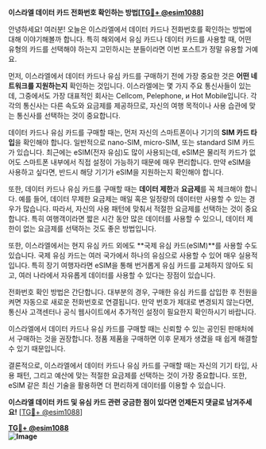 **이스라엘 데이터 카드 전화번호 확인하는 방법[[TG💪+ @esim1088](https://t.me/s/esim1088)]**

안녕하세요! 여러분! 오늘은 이스라엘에서 데이터 카드나 전화번호를 확인하는 방법에 대해 이야기해볼까 합니다. 특히 해외에서 유심 카드나 데이터 카드를 사용할 때, 어떤 유형의 카드를 선택해야 하는지 고민하시는 분들이라면 이번 포스트가 정말 유용할 거예요.

먼저, 이스라엘에서 데이터 카드나 유심 카드를 구매하기 전에 가장 중요한 것은 **어떤 네트워크를 지원하는지** 확인하는 것입니다. 이스라엘에는 몇 가지 주요 통신사들이 있는데, 그중에서도 가장 대표적인 회사는 Cellcom, Pelephone, и Hot Mobile입니다. 각각의 통신사는 다른 속도와 요금제를 제공하므로, 자신의 여행 목적이나 사용 습관에 맞는 통신사를 선택하는 것이 중요합니다.

데이터 카드나 유심 카드를 구매할 때는, 먼저 자신의 스마트폰이나 기기의 **SIM 카드 타입**을 확인해야 합니다. 일반적으로 nano-SIM, micro-SIM, 또는 standard SIM 카드가 있습니다. 최근에는 eSIM(전자 유심)도 많이 사용되는데, eSIM은 물리적 카드가 없어도 스마트폰 내부에서 직접 설정이 가능하기 때문에 매우 편리합니다. 만약 eSIM을 사용하고 싶다면, 반드시 해당 기기가 eSIM을 지원하는지 확인해야 합니다.

또한, 데이터 카드나 유심 카드를 구매할 때는 **데이터 제한**과 **요금제**를 꼭 체크해야 합니다. 예를 들어, 데이터 무제한 요금제는 매일 혹은 일정량의 데이터만 사용할 수 있는 경우가 많습니다. 따라서, 자신의 사용 패턴에 맞춰서 적절한 요금제를 선택하는 것이 중요합니다. 특히 여행객이라면 짧은 시간 동안 많은 데이터를 사용할 수 있으니, 데이터 제한이 없는 요금제를 선택하는 것도 좋은 방법입니다.

또한, 이스라엘에서는 현지 유심 카드 외에도 **국제 유심 카드(eSIM)**를 사용할 수도 있습니다. 국제 유심 카드는 여러 국가에서 하나의 유심으로 사용할 수 있어 매우 실용적입니다. 특히 장기 여행자라면 eSIM을 통해 번거롭게 유심 카드를 교체하지 않아도 되고, 여러 나라에서 자유롭게 데이터를 사용할 수 있다는 장점이 있습니다.

전화번호 확인 방법은 간단합니다. 대부분의 경우, 구매한 유심 카드를 삽입한 후 전원을 켜면 자동으로 새로운 전화번호로 연결됩니다. 만약 번호가 제대로 변경되지 않는다면, 통신사 고객센터나 공식 웹사이트에서 추가적인 설정이 필요한지 확인하시기 바랍니다.

이스라엘에서 데이터 카드나 유심 카드를 구매할 때는 신뢰할 수 있는 공인된 판매처에서 구매하는 것을 권장합니다. 정품 제품을 구매하면 이후 문제가 생겼을 때 쉽게 해결할 수 있기 때문입니다.

결론적으로, 이스라엘에서 데이터 카드나 유심 카드를 구매할 때는 자신의 기기 타입, 사용 패턴, 그리고 예산에 맞는 적절한 요금제를 선택하는 것이 가장 중요합니다. 또한, eSIM 같은 최신 기술을 활용하면 더 편리하게 데이터를 이용할 수 있습니다.

**이스라엘 데이터 카드 및 유심 카드 관련 궁금한 점이 있다면 언제든지 댓글로 남겨주세요!** [[TG💪+ @esim1088](https://t.me/s/esim1088)]

**[TG💪+ @esim1088](https://t.me/s/esim1088)  
![Image](https://i.postimg.cc/Y0z9fWf4/image.png)**